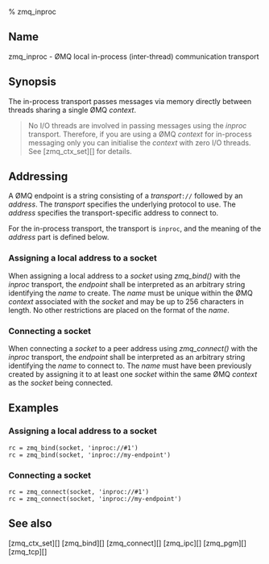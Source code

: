 % zmq_inproc


Name
----

zmq_inproc - ØMQ local in-process (inter-thread) communication transport


Synopsis
--------

The in-process transport passes messages via memory directly between threads
sharing a single ØMQ _context_.

> No I/O threads are involved in passing messages using the _inproc_
> transport. Therefore, if you are using a ØMQ _context_ for in-process
> messaging only you can initialise the _context_ with zero I/O threads.
> See [zmq_ctx_set][] for details.


Addressing
----------

A ØMQ endpoint is a string consisting of a _transport_`://` followed by an
_address_. The _transport_ specifies the underlying protocol to use. The
_address_ specifies the transport-specific address to connect to.

For the in-process transport, the transport is `inproc`, and the meaning of
the _address_ part is defined below.

### Assigning a local address to a socket

When assigning a local address to a _socket_ using *zmq_bind()* with the
_inproc_ transport, the _endpoint_ shall be interpreted as an arbitrary string
identifying the _name_ to create. The _name_ must be unique within the ØMQ
_context_ associated with the _socket_ and may be up to 256 characters in
length.  No other restrictions are placed on the format of the _name_.

### Connecting a socket

When connecting a _socket_ to a peer address using *zmq_connect()* with the
_inproc_ transport, the _endpoint_ shall be interpreted as an arbitrary string
identifying the _name_ to connect to.  The _name_ must have been previously
created by assigning it to at least one _socket_ within the same ØMQ _context_
as the _socket_ being connected.


Examples
--------

### Assigning a local address to a socket

~~~{.example}
rc = zmq_bind(socket, 'inproc://#1')
rc = zmq_bind(socket, 'inproc://my-endpoint')
~~~

### Connecting a socket

~~~{.example}
rc = zmq_connect(socket, 'inproc://#1')
rc = zmq_connect(socket, 'inproc://my-endpoint')
~~~


See also
--------

[zmq_ctx_set][]
[zmq_bind][]
[zmq_connect][]
[zmq_ipc][]
[zmq_pgm][]
[zmq_tcp][]
